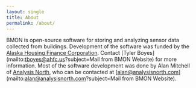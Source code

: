 ```yaml
---
layout: single
title: About
permalink: /about/
---
```


BMON is open-source software for storing and analyzing sensor data collected from
buildings.  Development of the software was funded by the [Alaska Housing 
Finance Corporation](https://ahfc.us). Contact 
[Tyler Boyes](mailto:tboyes@ahfc.us?subject=Mail from BMON Website) for 
more information. Most of the software development was done
by Alan Mitchell of [Analysis North](https://analysisnorth.com), who can be
contacted at 
[alan@analysisnorth.com](mailto:alan@analysisnorth.com?subject=Mail from BMON Website).